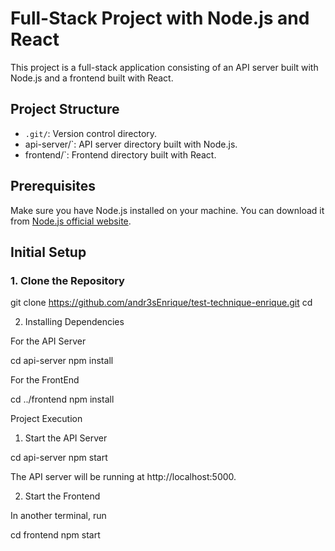 # Full-Stack Project with Node.js and React

This project is a full-stack application consisting of an API server built with Node.js and a frontend built with React.

## Project Structure

- `.git/`: Version control directory.
- api-server/`: API server directory built with Node.js.
- frontend/`: Frontend directory built with React.

## Prerequisites

Make sure you have Node.js installed on your machine. You can download it from [Node.js official website](https://nodejs.org/).

## Initial Setup

### 1. Clone the Repository


git clone https://github.com/andr3sEnrique/test-technique-enrique.git
cd <test-technique-enrique>

2. Installing Dependencies

For the API Server

cd api-server
npm install

For the FrontEnd

cd ../frontend
npm install

Project Execution

1. Start the API Server

cd api-server
npm start

The API server will be running at http://localhost:5000.

2. Start the Frontend

In another terminal, run

cd frontend
npm start